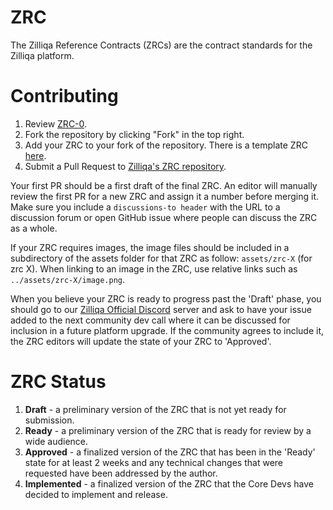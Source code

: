 # ZRC
The Zilliqa Reference Contracts (ZRCs) are the contract standards for the Zilliqa platform.

# Contributing
1. Review [ZRC-0](https://github.com/Zilliqa/ZRC/blob/master/zrcs/zrc-0.md).
2. Fork the repository by clicking "Fork" in the top right.
3. Add your ZRC to your fork of the repository. There is a template ZRC [here](https://github.com/Zilliqa/ZRC/blob/master/zrcs/zrc-1.md).
4. Submit a Pull Request to [Zilliqa's ZRC repository](https://github.com/Zilliqa/ZRC).

Your first PR should be a first draft of the final ZRC. An editor will manually review the first PR for a new ZRC and assign it a number before merging it. Make sure you include a `discussions-to header` with the URL to a discussion forum or open GitHub issue where people can discuss the ZRC as a whole.

If your ZRC requires images, the image files should be included in a subdirectory of the assets folder for that ZRC as follow: `assets/zrc-X` (for zrc X). When linking to an image in the ZRC, use relative links such as `../assets/zrc-X/image.png`.

When you believe your ZRC is ready to progress past the 'Draft' phase, you should go to our [Zilliqa Official Discord](https://discord.gg/XMRE9tt) server and ask to have your issue added to the next community dev call where it can be discussed for inclusion in a future platform upgrade. If the community agrees to include it, the ZRC editors will update the state of your ZRC to 'Approved'.

# ZRC Status
1. **Draft** - a preliminary version of the ZRC that is not yet ready for submission.
2. **Ready** - a preliminary version of the ZRC that is ready for review by a wide audience.
3. **Approved** - a finalized version of the ZRC that has been in the 'Ready' state for at least 2 weeks and any technical changes that were requested have been addressed by the author.
4. **Implemented** - a finalized version of the ZRC that the Core Devs have decided to implement and release.
